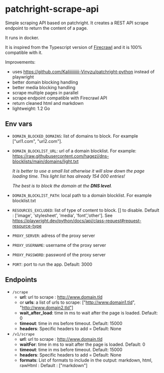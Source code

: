 # patchright-scrape-api

Simple scraping API based on patchright.
It creates a REST API scrape endpoint to return the content of a page.

It runs in docker.

It is inspired from the Typescript version of [Firecrawl](https://github.com/mendableai/firecrawl/tree/main/apps/playwright-service-ts) and it is 100% compatible with it.

Improvements:
* uses https://github.com/Kaliiiiiiiiii-Vinyzu/patchright-python instead of playwright
* better domain blocking handling
* better media blocking handling
* scrape multiple pages in parallel
* scrape endpoint compatible with Firecrawl API
* return cleaned html and markdown
* lightweight: 1.2 Go


## Env vars
* `DOMAIN_BLOCKED_DOMAINS`: list of domains to block. For example ["url1.com", "url2.com"].
* `DOMAIN_BLOCKLIST_URL`: url of a domain blocklist. For example: https://raw.githubusercontent.com/hagezi/dns-blocklists/main/domains/light.txt
  
  *It is better to use a small list otherwise it will slow down the page loading time. This light list has already 154 000 entries!*
  
  *The best is to block the domain at the **DNS level**.*
  
* `DOMAIN_BLOCKLIST_PATH`: local path to a domain blocklist. For example blocklist.txt
* `RESOURCES_EXCLUDED`: list of type of content to block. [] to disable. Default : ['image', 'stylesheet', 'media', 'font','other']. See https://playwright.dev/python/docs/api/class-request#request-resource-type

* `PROXY_SERVER`: adress of the proxy server
* `PROXY_USERNAME`: username of the proxy server
* `PROXY_PASSWORD`: password of the proxy server

* `PORT`: port to run the app. Default: 3000

## Endpoints
* `/scrape`
  - **url**: url to scrape : http://www.domain.tld
  - or **urls**: a list of urls to scrape: ["http://www.domain1.tld", "http://www.domain2.tld"]
  - **wait_after_load**: time in ms to wait after the page is loaded. Default: 0
  - **timeout**: time in ms before timeout. Default: 15000
  - **headers**: Specific headers to add = Default: None
* `/v1/scrape`
  - **url**: url to scrape : http://www.domain.tld
  - **waitFor**: time in ms to wait after the page is loaded. Default: 0
  - **timeout**: time in ms before timeout. Default: 15000
  - **headers**: Specific headers to add = Default: None
  - **formats**: List of formats to include in the output: markdown, html, rawHtml : Default : ["markdown"]